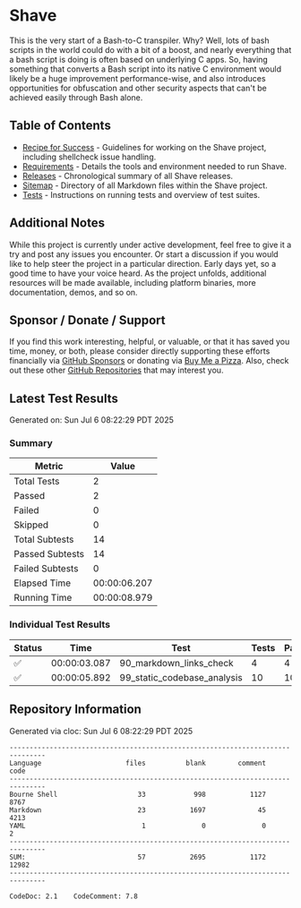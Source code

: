 # Shave

This is the very start of a Bash-to-C transpiler. Why? Well, lots of bash scripts in the world could do with a bit of a boost, and nearly everything that a bash script is doing is often based on underlying C apps. So, having something that converts a Bash script into its native C environment would likely be a huge improvement performance-wise, and also introduces opportunities for obfuscation and other security aspects that can't be achieved easily through Bash alone.

## Table of Contents

- [Recipe for Success](./RECIPE.md) - Guidelines for working on the Shave project, including shellcheck issue handling.
- [Requirements](./docs/REQUIREMENTS.md) - Details the tools and environment needed to run Shave.
- [Releases](./releases/RELEASES.md) - Chronological summary of all Shave releases.
- [Sitemap](./SITEMAP.md) - Directory of all Markdown files within the Shave project.
- [Tests](./tests/README.md) - Instructions on running tests and overview of test suites.

## Additional Notes

While this project is currently under active development, feel free to give it a try and post any issues you encounter. Or start a discussion if you would like to help steer the project in a particular direction. Early days yet, so a good time to have your voice heard. As the project unfolds, additional resources will be made available, including platform binaries, more documentation, demos, and so on.

## Sponsor / Donate / Support

If you find this work interesting, helpful, or valuable, or that it has saved you time, money, or both, please consider directly supporting these efforts financially via [GitHub Sponsors](https://github.com/sponsors/500Foods) or donating via [Buy Me a Pizza](https://www.buymeacoffee.com/andrewsimard500). Also, check out these other [GitHub Repositories](https://github.com/500Foods?tab=repositories&q=&sort=stargazers) that may interest you.

## Latest Test Results

Generated on: Sun Jul  6 08:22:29 PDT 2025

### Summary

| Metric | Value |
| ------ | ----- |
| Total Tests | 2 |
| Passed | 2 |
| Failed | 0 |
| Skipped | 0 |
| Total Subtests | 14 |
| Passed Subtests | 14 |
| Failed Subtests | 0 |
| Elapsed Time | 00:00:06.207 |
| Running Time | 00:00:08.979 |

### Individual Test Results

| Status | Time | Test | Tests | Pass | Fail |
| ------ | ---- | ---- | ----- | ---- | ---- |
| ✅ | 00:00:03.087 | 90_markdown_links_check | 4 | 4 | 0 |
| ✅ | 00:00:05.892 | 99_static_codebase_analysis | 10 | 10 | 0 |

## Repository Information

Generated via cloc: Sun Jul  6 08:22:29 PDT 2025

```cloc
-------------------------------------------------------------------------------
Language                     files          blank        comment           code
-------------------------------------------------------------------------------
Bourne Shell                    33            998           1127           8767
Markdown                        23           1697             45           4213
YAML                             1              0              0              2
-------------------------------------------------------------------------------
SUM:                            57           2695           1172          12982
-------------------------------------------------------------------------------

CodeDoc: 2.1    CodeComment: 7.8
```
